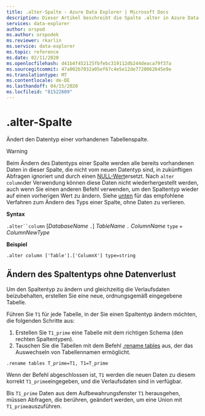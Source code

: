 ```yaml
---
title: .alter-Spalte - Azure Data Explorer | Microsoft Docs
description: Dieser Artikel beschreibt die Spalte .alter in Azure Data Explorer.
services: data-explorer
author: orspod
ms.author: orspodek
ms.reviewer: rkarlin
ms.service: data-explorer
ms.topic: reference
ms.date: 02/11/2020
ms.openlocfilehash: d41b4f452125fbfebc319112db244deaca79f37a
ms.sourcegitcommit: 47a002b7032a05ef67c4e5e12de7720062645e9e
ms.translationtype: MT
ms.contentlocale: de-DE
ms.lasthandoff: 04/15/2020
ms.locfileid: "81522609"
---
```

# <a name="alter-column"></a>.alter-Spalte

Ändert den Datentyp einer vorhandenen Tabellenspalte.

> [!WARNING]
> Beim Ändern des Datentyps einer Spalte werden alle bereits vorhandenen Daten in dieser Spalte, die nicht vom neuen Datentyp sind, in zukünftigen Abfragen ignoriert und durch einen [NULL-Wert](../query/scalar-data-types/null-values.md)ersetzt. Nach `alter column`der Verwendung können diese Daten nicht wiederhergestellt werden, auch wenn Sie einen anderen Befehl verwenden, um den Spaltentyp wieder auf einen vorherigen Wert zu ändern.
> Siehe [unten](#changing-column-type-without-data-loss) für das empfohlene Verfahren zum Ändern des Typs einer Spalte, ohne Daten zu verlieren.

**Syntax** 

`.alter``column` [*DatabaseName* `.`] *TableName* `.` *ColumnName* `type` `=` *ColumnNewType*
 
**Beispiel** 

```
.alter column ['Table'].['ColumnX'] type=string
```

## <a name="changing-column-type-without-data-loss"></a>Ändern des Spaltentyps ohne Datenverlust

Um den Spaltentyp zu ändern und gleichzeitig die Verlaufsdaten beizubehalten, erstellen Sie eine neue, ordnungsgemäß eingegebene Tabelle.

Führen Sie `T1` für jede Tabelle, in der Sie einen Spaltentyp ändern möchten, die folgenden Schritte aus:

1. Erstellen Sie `T1_prime` eine Tabelle mit dem richtigen Schema (den rechten Spaltentypen).
1. Tauschen Sie die Tabellen mit dem Befehl [.rename tables](rename-table-command.md) aus, der das Auswechseln von Tabellennamen ermöglicht.

```
.rename tables T_prime=T1, T1=T_prime
```

Wenn der Befehl abgeschlossen ist, `T1` werden die neuen Daten zu diesem korrekt `T1_prime`eingegeben, und die Verlaufsdaten sind in verfügbar.

Bis `T1_prime` Daten aus dem Aufbewahrungsfenster `T1` herausgehen, müssen Abfragen, die berühren, geändert werden, um eine Union mit `T1_prime`auszuführen.